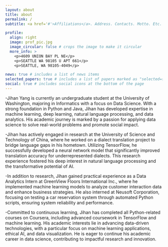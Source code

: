 ```yaml
---
layout: about
title: about
permalink: /
subtitle: <a href='#'>Affiliations</a>. Address. Contacts. Motto. Etc.

profile:
  align: right
  image: prof_pic.jpg
  image_circular: false # crops the image to make it circular
  more_info: >
    <p>4609 UNION BAY PL NE</p>
    <p>SEATTLE WA 98105 U APT 661</p>
    <p>SEATTLE, WA 98105-4049</p>

news: true # includes a list of news items
selected_papers: true # includes a list of papers marked as "selected={true}"
social: true # includes social icons at the bottom of the page
---
```


-Jihan Yang is currently an undergraduate student at the University of Washington, majoring in Informatics with a focus on Data Science. With a strong foundation in Python and Java, Jihan has developed expertise in machine learning, deep learning, natural language processing, and data analytics. His academic journey is marked by a passion for applying data science to solve real-world problems and promote social impact.

-Jihan has actively engaged in research at the University of Science and Technology of China, where he worked on a dialect translation project to bridge language gaps in his hometown. Utilizing TensorFlow, he successfully developed a neural network model that significantly improved translation accuracy for underrepresented dialects. This research experience fostered his deep interest in natural language processing and the transformative potential of AI.

-In addition to research, Jihan gained practical experience as a Data Analytics Intern at GreenView Floors International Inc., where he implemented machine learning models to analyze customer interaction data and enhance business strategies. He also interned at Neusoft Corporation, focusing on testing a car reservation system through automated Python scripts, ensuring system reliability and performance.

-Committed to continuous learning, Jihan has completed all Python-related courses on Coursera, including advanced coursework in TensorFlow and machine learning. His academic interests lie in advancing data-driven technologies, with a particular focus on machine learning applications, ethical AI, and data visualization. He is eager to continue his academic career in data science, contributing to impactful research and innovation.
